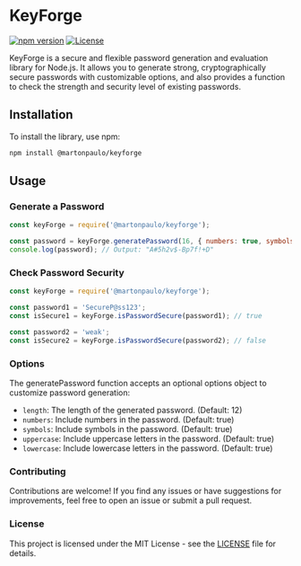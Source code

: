# KeyForge

[![npm version](https://img.shields.io/npm/v/@martonpaulo/keyforge.svg)](https://www.npmjs.com/package/@martonpaulo/keyforge)
[![License](https://img.shields.io/github/license/martonpaulo/keyforge)](https://github.com/seunome/keyforge/blob/main/LICENSE)

KeyForge is a secure and flexible password generation and evaluation library for Node.js. It allows you to generate strong, cryptographically secure passwords with customizable options, and also provides a function to check the strength and security level of existing passwords.

## Installation

To install the library, use npm:

```bash
npm install @martonpaulo/keyforge
```

## Usage

### Generate a Password

```javascript
const keyForge = require('@martonpaulo/keyforge');

const password = keyForge.generatePassword(16, { numbers: true, symbols: true });
console.log(password); // Output: "A#5h2v$-Bp7f!+D"
```

### Check Password Security

```javascript
const keyForge = require('@martonpaulo/keyforge');

const password1 = 'SecureP@ss123';
const isSecure1 = keyForge.isPasswordSecure(password1); // true

const password2 = 'weak';
const isSecure2 = keyForge.isPasswordSecure(password2); // false
```

### Options
The generatePassword function accepts an optional options object to customize password generation:

- `length`: The length of the generated password. (Default: 12)
- `numbers`: Include numbers in the password. (Default: true)
- `symbols`: Include symbols in the password. (Default: true)
- `uppercase`: Include uppercase letters in the password. (Default: true)
- `lowercase`: Include lowercase letters in the password. (Default: true)

### Contributing

Contributions are welcome! If you find any issues or have suggestions for improvements, feel free to open an issue or submit a pull request.

### License

This project is licensed under the MIT License - see the [LICENSE](https://github.com/martonpaulo/keyforge/blob/main/LICENSE) file for details.